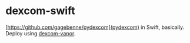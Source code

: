 # dexcom-swift

[https://github.com/gagebenne/pydexcom](pydexcom) in Swift, basically. Deploy using [dexcom-vapor](https://github.com/kylebshr/dexcom-vapor).
